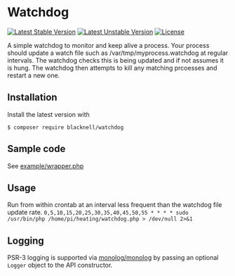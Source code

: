 # Watchdog
[![Latest Stable Version](https://poser.pugx.org/blacknell/watchdog/v/stable)](https://packagist.org/packages/blacknell/watchdog)
[![Latest Unstable Version](https://poser.pugx.org/blacknell/watchdog/v/unstable)](https://packagist.org/packages/blacknell/watchdog)
[![License](https://poser.pugx.org/blacknell/watchdog/license)](https://packagist.org/packages/blacknell/watchdog)

A simple watchdog to monitor and keep alive a process. Your process should update a watch file such as /var/tmp/myprocess.watchdog at regular intervals. The watchdog checks this is being updated and if not assumes it is hung. The watchdog then attempts to kill any matching prcoesses and restart a new one.
## Installation

Install the latest version with
```
$ composer require blacknell/watchdog
```
## Sample code
See [example/wrapper.php](https://github.com/blacknell/watchdog/blob/master/example/wrapper.php)
## Usage
Run from within crontab at an interval less frequent than the watchdog file update rate.
`0,5,10,15,20,25,30,35,40,45,50,55 * * * * sudo /usr/bin/php /home/pi/heating/watchdog.php > /dev/null 2>&1`
## Logging
PSR-3 logging is supported via [monolog/monolog](https://github.com/Seldaek/monolog) by passing 
an optional `Logger` object to the API constructor.